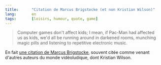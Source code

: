 ```yaml
---
title:      "Citation de Marcus Brigstocke (et non Kristian Wilson)"
lang:       en
tags:       [loisirs, humour, quote, game]
---
```


> Computer games don't affect kids; I mean, if Pac-Man had affected us as kids, we'd all be running around in darkened rooms, munching magic pills and listening to repetitive electronic music.

En fait [une citation de Marcus Brigstocke](https://en.wikipedia.org/wiki/Marcus_Brigstocke#Pac-Man_joke), souvent citée comme venant d'autres auteurs du monde vidéoludique, dont Kristian Wilson.
